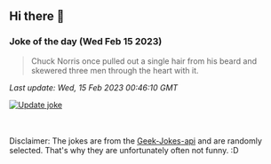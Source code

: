 ## Hi there 👋

### Joke of the day (Wed Feb 15 2023)
<!-- joke -->
>Chuck Norris once pulled out a single hair from his beard and skewered three men through the heart with it.
<!-- /joke -->

*Last update: Wed, 15 Feb 2023 00:46:10 GMT*

[![Update joke](https://github.com/nclskfm/nclskfm/actions/workflows/joke.yml/badge.svg)](https://github.com/nclskfm/nclskfm/actions/workflows/joke.yml)

<br><br>
Disclaimer: The jokes are from the [Geek-Jokes-api](https://github.com/sameerkumar18/geek-joke-api) and are randomly selected. That's why they are unfortunately often not funny. :D
